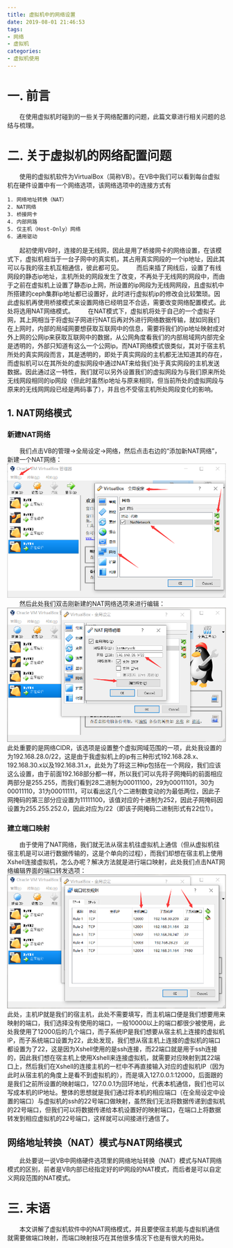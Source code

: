 ```yaml
---
title: 虚拟机中的网络设置
date: 2019-08-01 21:46:53
tags:
- 网络
- 虚拟机
categories:
- 虚拟机使用
---
```


# 一. 前言

&emsp;&emsp;在使用虚拟机时碰到的一些关于网络配置的问题，此篇文章进行相关问题的总结与梳理。

# 二. 关于虚拟机的网络配置问题

&emsp;&emsp;使用的虚拟机软件为VirtualBox（简称VB）。在VB中我们可以看到每台虚拟机在硬件设置中有一个网络选项，该网络选项中的连接方式有
```
1. 网络地址转换（NAT）
2. NAT网络
3. 桥接网卡
4. 内部网路
5. 仅主机（Host-Only）网络
6. 通用驱动
```
&emsp;&emsp;起初使用VB时，连接的是无线网，因此是用了桥接网卡的网络设置，在该模式下，虚拟机相当于一台子网中的真实机，其占用真实网段的一个ip地址，因此其可以与我的宿主机互相通信，彼此都可见。
&emsp;&emsp;而后来插了网线后，设置了有线网段的静态ip地址，主机所处的网段发生了改变，不再处于无线网的网段中，而由于之前在虚拟机上设置了静态ip上网，所设置的ip网段为无线网网段，且虚拟机中所搭建的ceph集群ip地址都已设置好，此时进行虚拟机ip的修改会比较繁琐。因此虚拟机再使用桥接模式来设置网络已经明显不合适，需要改变网络配置模式。此处将选用NAT网络模式。
&emsp;&emsp;在NAT模式下，虚拟机将处于自己的一个虚拟子网，其上网相当于将虚拟子网进行NAT后再对外进行网络数据传输，就如同我们在上网时，内部的局域网要想获取互联网中的信息，需要将我们的ip地址映射成对外上网的公网ip来获取互联网中的数据，从公网角度看我们的内部局域网内部完全是透明的，外部只知道有这么一个公网ip。而NAT网络模式很类似，其对于宿主机所处的真实网段而言，其是透明的，即处于真实网段的主机都无法知道其的存在，而虚拟机可以在其所处的虚拟网段中通过NAT来给我们处于真实网段的主机发送数据。因此通过这一特性，我们就可以另外设置我们的虚拟网段为与我们原来所处无线网段相同的ip网段（但此时虽然ip地址与原来相同，但当前所处的虚拟网段与原来的无线网网段已经是两码事了），并且也不受宿主机所处网段变化的影响。

## 1. NAT网络模式

### 新建NAT网络
&emsp;&emsp;我们点击VB的管理->全局设定->网络，然后点击右边的“添加新NAT网络”，新建一个NAT网络：
![](/images/VmwareNetWork/1.png)
&emsp;&emsp;然后此处我们双击刚新建的NAT网络选项来进行编辑：
![](/images/VmwareNetWork/2.png)
此处重要的是网络CIDR，该选项是设置整个虚拟网域范围的一项，此处我设置的为192.168.28.0/22，这是由于我虚拟机上的ip有三种形式192.168.28.x、192.168.30.x以及192.168.31.x，此处为了将这三种ip包括在一个网段，我们应该这么设置，由于前面192.168部分都一样，所以我们可以先将子网掩码的前面相应两部分是255.255，而我们看到28二进制为00011100，29为00011101，30为00011110，31为00011111，可以看出这几个二进制数变动的为最低两位，因此子网掩码的第三部分应设置为11111100，该值对应的十进制为252，因此子网掩码因设置为255.255.252.0，因此对应为/22（即该子网掩码二进制形式有22位1）。

### 建立端口映射
&emsp;&emsp;由于使用了NAT网络，我们就无法从宿主机往虚拟机上通信（但从虚拟机往宿主机是可以进行数据传输的，这是个单向的过程），而我们却想在宿主机上使用Xshell连接虚拟机，怎么办呢？解决方法就是进行端口映射，此处我们点击NAT网络编辑界面的端口转发选项：
![](/images/VmwareNetWork/3.png)
此处，主机IP就是我们的宿主机，此处不需要填写，而主机端口便是我们想要用来映射的端口，我们选择没有使用的端口，一般10000以上的端口都很少被使用，此处我使用了12000后的几个端口，而子系统IP是我们想要从宿主机上连接的虚拟机IP，而子系统端口设置为22，此处发现，我们想从宿主机上连接的虚拟机的端口都设置为了22，这是因为Xshell使用的是ssh连接，而22端口就是用于ssh连接的，因此我们想在宿主机上使用Xshell来连接虚拟机，就需要对应映射到其22端口上，然后我们在Xshell的连接主机的一栏中不再直接输入对应的虚拟机IP（因为此时从宿主机的角度上是看不到虚拟机的），而是填入127.0.0.1:12000，后面跟的是我们之前所设置的映射端口，127.0.0.1为回环地址，代表本机通信，我们也可以写成本机的IP地址。整体的思想就是我们通过将本机的相应端口（在全局设定中设置的端口）与虚拟机的ssh的22号端口做映射，虽然我们无法将数据传递到虚拟机的22号端口，但我们可以将数据传递给本机设置好的映射端口，在端口上将数据转发到相应虚拟机的22号端口，这样就可以间接进行通信了。

## 网络地址转换（NAT）模式与NAT网络模式
&emsp;&emsp;此处要说一说VB中网络硬件选项里的网络地址转换（NAT）模式与NAT网络模式的区别，前者是VB内部已经指定好的IP网段的NAT模式，而后者是可以自定义网段范围的NAT模式。

# 三. 末语
&emsp;&emsp;本文讲解了虚拟机软件中的NAT网络模式，并且要使宿主机能与虚拟机通信就需要做端口映射，而端口映射技巧在其他很多情况下也是有很大的用处。